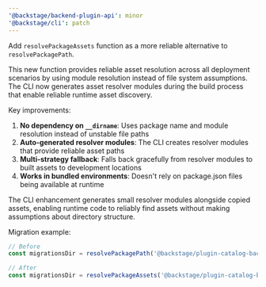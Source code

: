 ```yaml
---
'@backstage/backend-plugin-api': minor
'@backstage/cli': patch
---
```


Add `resolvePackageAssets` function as a more reliable alternative to `resolvePackagePath`.

This new function provides reliable asset resolution across all deployment scenarios by using module resolution instead of file system assumptions. The CLI now generates asset resolver modules during the build process that enable reliable runtime asset discovery.

Key improvements:
1. **No dependency on `__dirname`**: Uses package name and module resolution instead of unstable file paths
2. **Auto-generated resolver modules**: The CLI creates resolver modules that provide reliable asset paths
3. **Multi-strategy fallback**: Falls back gracefully from resolver modules to built assets to development locations
4. **Works in bundled environments**: Doesn't rely on package.json files being available at runtime

The CLI enhancement generates small resolver modules alongside copied assets, enabling runtime code to reliably find assets without making assumptions about directory structure.

Migration example:
```ts
// Before
const migrationsDir = resolvePackagePath('@backstage/plugin-catalog-backend', 'migrations');

// After  
const migrationsDir = resolvePackageAssets('@backstage/plugin-catalog-backend', 'migrations');
```